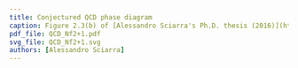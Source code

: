 ```yaml
---
title: Conjectured QCD phase diagram
caption: Figure 2.3(b) of [Alessandro Sciarra's Ph.D. thesis (2016)](https://github.com/AxelKrypton/PhD_Thesis/blob/main/Sciarra_Thesis_digital.pdf).
pdf_file: QCD_Nf2+1.pdf
svg_file: QCD_Nf2+1.svg
authors: [Alessandro Sciarra]
---
```

